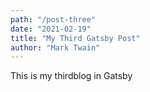 ```yaml
---
path: "/post-three"
date: "2021-02-19"
title: "My Third Gatsby Post"
author: "Mark Twain"
---
```


This is my thirdblog  in Gatsby